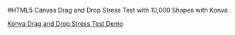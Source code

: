 
#HTML5 Canvas Drag and Drop Stress Test with 10,000 Shapes with Konva

<a class="jsbin-embed" href="http://jsbin.com/hifaci/1/embed?js,output">Konva Drag and Drop Stress Test  Demo</a><script src="http://static.jsbin.com/js/embed.js"></script>